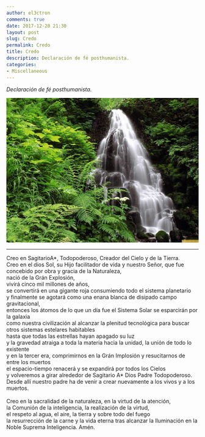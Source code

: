 ```yaml
---
author: el3ctron
comments: true
date: 2017-12-20 21:30
layout: post
slug: Credo
permalink: Credo
title: Credo
description: Declaración de fé posthumanista.
categories:
- Miscellaneous
---
```


*Declaración de fé posthumanista.*

[![Credo](/wp-content/uploads/por_tema/ciudadsagrada/naturaleza.jpg)](/Credo "Declaración de fé posthumanista.... [CLICK PARA ENTRAR AL ARTÍCULO]")

<!-- more -->
---
Creo en SagitarioA*, Todopoderoso, Creador del Cielo y de la Tierra.<br>
Creo en el dios Sol, su Hijo facilitador de vida y nuestro Señor, que fue concebido por obra y gracia de la Naturaleza,<br>
nació de la Grán Explosión,<br>
vivirá cinco mil millones de años,<br>
se convertirá en una gigante roja consumiendo todo el sistema planetario<br>
y finalmente se agotará como una enana blanca de disipado campo gravitacional,<br>
entonces los átomos de lo que un día fue el Sistema Solar se esparcirán por la galaxia<br>
como nuestra civilización al alcanzar la plenitud tecnológica para buscar otros sistemas estelares habitables<br>
hasta que todas las estrellas hayan apagado su luz<br>
y la gravedad atraiga a toda la materia hacia la unidad, la unión de todo lo existente<br>
y en la tercer era, comprimirnos en la Grán Implosión y resucitarnos de entre los muertos<br>
el espacio-tiempo renacerá y se expandirá por todos los Cielos<br>
y volveremos a girar alrededor de Sagitario A* Dios Padre Todopoderoso.<br>
Desde allí nuestro padre ha de venir a crear nuevamente a los vivos y a los muertos.<br>
<br>
Creo en la sacralidad de la naturaleza, en la virtud de la atención,<br>
la Comunión de la inteligencia, la realización de la virtud,<br>
el respeto al agua, el aire, la tierra y sobre todo del fuego<br>
la resurrección de la carne y la vida eterna tras alcanzar la Iluminación en la Noble Suprema Inteligencia. Amén.<br>

<br><br><br>